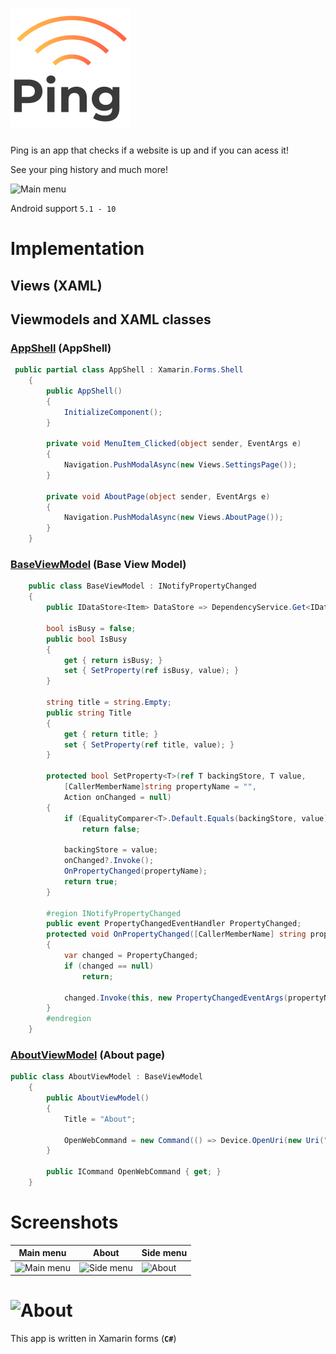 # ![Ping app](https://github.com/domis045/Ping-app/raw/master/demo/logo-sm.png)
Ping is an app that checks if a website is up and if you can acess it!

See your ping history and much more!

<img src="https://img.talkandroid.com/uploads/2020/01/1173px-Android_logo_2019.svg_-1088x950.png" alt="Main menu" width="100" height="100"/>

Android support ``5.1 - 10``

# Implementation
## Views (XAML)


## Viewmodels and XAML classes

### [AppShell](../master/PingApp/PingApp/AppShell.xaml.cs) (AppShell)
````csharp
 public partial class AppShell : Xamarin.Forms.Shell
    {
        public AppShell()
        {
            InitializeComponent();
        }

        private void MenuItem_Clicked(object sender, EventArgs e)
        {
            Navigation.PushModalAsync(new Views.SettingsPage());
        }

        private void AboutPage(object sender, EventArgs e)
        {
            Navigation.PushModalAsync(new Views.AboutPage());
        }
    }
````
### [BaseViewModel](../master/PingApp/PingApp/ViewModels/BaseViewModel.cs) (Base View Model)
```csharp
    public class BaseViewModel : INotifyPropertyChanged
    {
        public IDataStore<Item> DataStore => DependencyService.Get<IDataStore<Item>>();

        bool isBusy = false;
        public bool IsBusy
        {
            get { return isBusy; }
            set { SetProperty(ref isBusy, value); }
        }

        string title = string.Empty;
        public string Title
        {
            get { return title; }
            set { SetProperty(ref title, value); }
        }

        protected bool SetProperty<T>(ref T backingStore, T value,
            [CallerMemberName]string propertyName = "",
            Action onChanged = null)
        {
            if (EqualityComparer<T>.Default.Equals(backingStore, value))
                return false;

            backingStore = value;
            onChanged?.Invoke();
            OnPropertyChanged(propertyName);
            return true;
        }

        #region INotifyPropertyChanged
        public event PropertyChangedEventHandler PropertyChanged;
        protected void OnPropertyChanged([CallerMemberName] string propertyName = "")
        {
            var changed = PropertyChanged;
            if (changed == null)
                return;

            changed.Invoke(this, new PropertyChangedEventArgs(propertyName));
        }
        #endregion
    }
````
### [AboutViewModel](../master/PingApp/PingApp/ViewModels/AboutViewModel.cs) (About page)
```csharp
public class AboutViewModel : BaseViewModel
    {
        public AboutViewModel()
        {
            Title = "About";

            OpenWebCommand = new Command(() => Device.OpenUri(new Uri("https://github.com/domis045/Ping-app")));
        }

        public ICommand OpenWebCommand { get; }
    }
````
# Screenshots
| **Main menu** | **About** | **Side menu** |
|---	|---	|---	|
|<img src="https://github.com/domis045/Ping-app/raw/master/demo/1.jpg" alt="Main menu" width="150" height="300"/>|<img src="https://github.com/domis045/Ping-app/raw/master/demo/side-menu.jpg" alt="Side menu" width="150" height="300"/>|<img src="https://github.com/domis045/Ping-app/raw/master/demo/about.jpg" alt="About" width="150" height="300"/>|

# <img src="https://upload.wikimedia.org/wikipedia/commons/6/68/Xamarin_logo_and_wordmark.png" alt="About" width="300" height="80"/>
This app is written in Xamarin forms (**``C#``**)  
